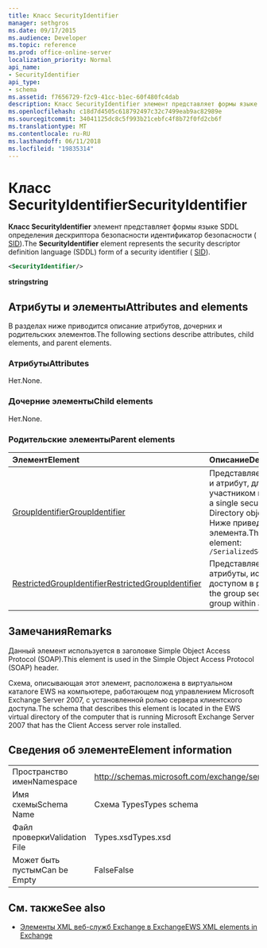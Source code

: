 ```yaml
---
title: Класс SecurityIdentifier
manager: sethgros
ms.date: 09/17/2015
ms.audience: Developer
ms.topic: reference
ms.prod: office-online-server
localization_priority: Normal
api_name:
- SecurityIdentifier
api_type:
- schema
ms.assetid: f7656729-f2c9-41cc-b1ec-60f480fc4dab
description: Класс SecurityIdentifier элемент представляет формы языке SDDL определения дескриптора безопасности идентификатор безопасности (SID).
ms.openlocfilehash: c18d7d4505c618792497c32c7499eab9ac82989e
ms.sourcegitcommit: 34041125dc8c5f993b21cebfc4f8b72f0fd2cb6f
ms.translationtype: MT
ms.contentlocale: ru-RU
ms.lasthandoff: 06/11/2018
ms.locfileid: "19835314"
---
```

# <a name="securityidentifier"></a><span data-ttu-id="ae782-103">Класс SecurityIdentifier</span><span class="sxs-lookup"><span data-stu-id="ae782-103">SecurityIdentifier</span></span>

<span data-ttu-id="ae782-104">**Класс SecurityIdentifier** элемент представляет формы языке SDDL определения дескриптора безопасности идентификатор безопасности ( [SID](sid.md)).</span><span class="sxs-lookup"><span data-stu-id="ae782-104">The **SecurityIdentifier** element represents the security descriptor definition language (SDDL) form of a security identifier ( [SID](sid.md)).</span></span>
  
```xml
<SecurityIdentifier/>
```

 <span data-ttu-id="ae782-105">**string**</span><span class="sxs-lookup"><span data-stu-id="ae782-105">**string**</span></span>
## <a name="attributes-and-elements"></a><span data-ttu-id="ae782-106">Атрибуты и элементы</span><span class="sxs-lookup"><span data-stu-id="ae782-106">Attributes and elements</span></span>

<span data-ttu-id="ae782-107">В разделах ниже приводится описание атрибутов, дочерних и родительских элементов.</span><span class="sxs-lookup"><span data-stu-id="ae782-107">The following sections describe attributes, child elements, and parent elements.</span></span>
  
### <a name="attributes"></a><span data-ttu-id="ae782-108">Атрибуты</span><span class="sxs-lookup"><span data-stu-id="ae782-108">Attributes</span></span>

<span data-ttu-id="ae782-109">Нет.</span><span class="sxs-lookup"><span data-stu-id="ae782-109">None.</span></span>
  
### <a name="child-elements"></a><span data-ttu-id="ae782-110">Дочерние элементы</span><span class="sxs-lookup"><span data-stu-id="ae782-110">Child elements</span></span>

<span data-ttu-id="ae782-111">Нет.</span><span class="sxs-lookup"><span data-stu-id="ae782-111">None.</span></span>
  
### <a name="parent-elements"></a><span data-ttu-id="ae782-112">Родительские элементы</span><span class="sxs-lookup"><span data-stu-id="ae782-112">Parent elements</span></span>

|<span data-ttu-id="ae782-113">**Элемент**</span><span class="sxs-lookup"><span data-stu-id="ae782-113">**Element**</span></span>|<span data-ttu-id="ae782-114">**Описание**</span><span class="sxs-lookup"><span data-stu-id="ae782-114">**Description**</span></span>|
|:-----|:-----|
|[<span data-ttu-id="ae782-115">GroupIdentifier</span><span class="sxs-lookup"><span data-stu-id="ae782-115">GroupIdentifier</span></span>](groupidentifier.md) <br/> |<span data-ttu-id="ae782-116">Представляет одиночный идентификатор безопасности и атрибут, для которого учетная запись является участником группы объектов Active Directory.</span><span class="sxs-lookup"><span data-stu-id="ae782-116">Represents a single security identifier and attribute for an Active Directory object group of which the account is a member.</span></span>  <br/> <span data-ttu-id="ae782-117">Ниже приведен выражение XPath для этого элемента.</span><span class="sxs-lookup"><span data-stu-id="ae782-117">The following is the XPath expression to this element:</span></span>  <br/>  `/SerializedSecurityContext/GroupSids/GroupIdentifier[i]` <br/> |
|[<span data-ttu-id="ae782-118">RestrictedGroupIdentifier</span><span class="sxs-lookup"><span data-stu-id="ae782-118">RestrictedGroupIdentifier</span></span>](restrictedgroupidentifier.md) <br/> |<span data-ttu-id="ae782-119">Представляет идентификатор группы безопасности и атрибуты, используемые для группа с ограниченным доступом в рамках маркера пользователя.</span><span class="sxs-lookup"><span data-stu-id="ae782-119">Represents the group security identifier and attributes for a restricted group within a user token.</span></span>  <br/> |
   
## <a name="remarks"></a><span data-ttu-id="ae782-120">Замечания</span><span class="sxs-lookup"><span data-stu-id="ae782-120">Remarks</span></span>

<span data-ttu-id="ae782-121">Данный элемент используется в заголовке Simple Object Access Protocol (SOAP).</span><span class="sxs-lookup"><span data-stu-id="ae782-121">This element is used in the Simple Object Access Protocol (SOAP) header.</span></span>
  
<span data-ttu-id="ae782-122">Схема, описывающая этот элемент, расположена в виртуальном каталоге EWS на компьютере, работающем под управлением Microsoft Exchange Server 2007, с установленной ролью сервера клиентского доступа.</span><span class="sxs-lookup"><span data-stu-id="ae782-122">The schema that describes this element is located in the EWS virtual directory of the computer that is running Microsoft Exchange Server 2007 that has the Client Access server role installed.</span></span>
  
## <a name="element-information"></a><span data-ttu-id="ae782-123">Сведения об элементе</span><span class="sxs-lookup"><span data-stu-id="ae782-123">Element information</span></span>

|||
|:-----|:-----|
|<span data-ttu-id="ae782-124">Пространство имен</span><span class="sxs-lookup"><span data-stu-id="ae782-124">Namespace</span></span>  <br/> |http://schemas.microsoft.com/exchange/services/2006/types  <br/> |
|<span data-ttu-id="ae782-125">Имя схемы</span><span class="sxs-lookup"><span data-stu-id="ae782-125">Schema Name</span></span>  <br/> |<span data-ttu-id="ae782-126">Схема Types</span><span class="sxs-lookup"><span data-stu-id="ae782-126">Types schema</span></span>  <br/> |
|<span data-ttu-id="ae782-127">Файл проверки</span><span class="sxs-lookup"><span data-stu-id="ae782-127">Validation File</span></span>  <br/> |<span data-ttu-id="ae782-128">Types.xsd</span><span class="sxs-lookup"><span data-stu-id="ae782-128">Types.xsd</span></span>  <br/> |
|<span data-ttu-id="ae782-129">Может быть пустым</span><span class="sxs-lookup"><span data-stu-id="ae782-129">Can be Empty</span></span>  <br/> |<span data-ttu-id="ae782-130">False</span><span class="sxs-lookup"><span data-stu-id="ae782-130">False</span></span>  <br/> |
   
## <a name="see-also"></a><span data-ttu-id="ae782-131">См. также</span><span class="sxs-lookup"><span data-stu-id="ae782-131">See also</span></span>



- [<span data-ttu-id="ae782-132">Элементы XML веб-служб Exchange в Exchange</span><span class="sxs-lookup"><span data-stu-id="ae782-132">EWS XML elements in Exchange</span></span>](ews-xml-elements-in-exchange.md)

